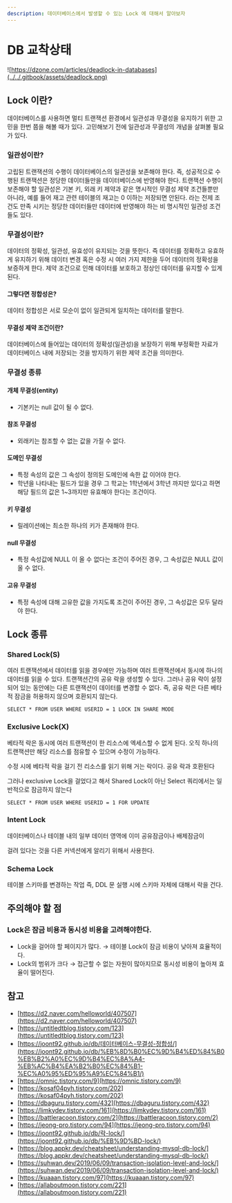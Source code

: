 ```yaml
---
description: 데이터베이스에서 발생할 수 있는 Lock 에 대해서 알아보자
---
```


# DB 교착상태

![https://dzone.com/articles/deadlock-in-databases](../../.gitbook/assets/deadlock.png)

## Lock 이란?

데이터베이스를 사용하면 멀티 트랜잭션 환경에서 일관성과 무결성을 유지하기 위한 고민을 한번 쯤을 해볼 때가 있다. 고민해보기 전에 일관성과 무결성의 개념을 살펴볼 필요가 있다.

### 일관성이란?

고립된 트랜잭션의 수행이 데이터베이스의 일관성을 보존해야 한다. 즉, 성공적으로 수행된 트랜잭션은 정당한 데이터들만을 데이터베이스에 반영해야 한다. 트랜잭션 수행이 보존해야 할 일관성은 기본 키, 외래 키 제약과 같은 명시적인 무결성 제약 조건들뿐만 아니라, 예를 들어 재고 관련 테이블의 재고는 0 이하는 저장되면 안된다. 라는 전제 조건도 만족 시키는 정당한 데이터들만 데이터에 반영해야 하는 비 명시적인 일관성 조건들도 있다.

### 무결성이란?

데이터의 정확성, 일관성, 유효성이 유지되는 것을 뜻한다. 즉 데이터를 정확하고 유효하게 유지하기 위해 데이터 변경 혹은 수정 시 여러 가지 제한을 두어 데이터의 정확성을 보증하게 한다. 제약 조건으로 인해 데이터를 보호하고 정상인 데이터를 유지할 수 있게 된다.

#### 그렇다면 정합성은?

데이터 정합성은 서로 모순이 없이 일관되게 일치하는 데이터를 말한다.

#### 무결성 제약 조건이란?

데이터베이스에 들어있는 데이터의 정확성(일관성)을 보장하기 위해 부정확한 자료가 데이터베이스 내에 저장되는 것을 방지하기 위한 제약 조건을 의미한다.

### 무결성 종류

#### 개체 무결성(entity)

* 기본키는 null 값이 될 수 없다.

#### 참조 무결성

* 외래키는 참조할 수 없는 값을 가질 수 없다.

#### 도메인 무결성

* 특정 속성의 값은 그 속성이 정의된 도메인에 속한 값 이어야 한다.
* 학년을 나타내는 필드가 있을 경우 그 학교는 1학년에서 3학년 까지만 있다고 하면 해당 필드의 값은 1\~3까지만 유효해야 한다는 조건이다.

#### 키 무결성

* 릴레이션에는 최소한 하나의 키가 존재해야 한다.

#### null 무결성

* 특정 속성값에 NULL 이 올 수 없다는 조건이 주어진 경우, 그 속성값은 NULL 값이 올 수 없다.

#### 고유 무결성

* 특정 속성에 대해 고유한 값을 가지도록 조건이 주어진 경우, 그 속성값은 모두 달라야 한다.

## Lock 종류

### Shared Lock(S)

여러 트랜잭션에서 데이터를 읽을 경우에만 가능하며 여러 트랜잭션에서 동시에 하나의 데이터를 읽을 수 있다. 트랜잭션간의 공유 락을 생성할 수 있다. 그러나 공유 락이 설정되어 있는 동안에는 다른 트랜잭션이 데이터를 변경할 수 없다. 즉, 공유 락은 다른 베타적 잠금을 허용하지 않으며 호환되지 않는다.

```
SELECT * FROM USER WHERE USERID = 1 LOCK IN SHARE MODE
```

### Exclusive Lock(X)

베타적 락은 동시에 여러 트랜잭션이 한 리소스에 엑세스할 수 없게 된다. 오직 하나의 트랜잭션만 해당 리소스를 점유할 수 있으며 수정이 가능하다.

수정 시에 베타적 락을 걸기 전 리소스를 읽기 위해 거는 락이다. 공유 락과 호환된다

그러나 exclusive Lock을 걸었다고 해서 Shared Lock이 아닌 Select 쿼리에서는 일반적으로 잠금하지 않는다

```
SELECT * FROM USER WHERE USERID = 1 FOR UPDATE
```

### Intent Lock

데이터베이스나 테이블 내의 일부 데이터 영역에 이미 공유잠금이나 배제잠금이

걸려 있다는 것을 다른 커넥션에게 알리기 위해서 사용한다.

### Schema Lock

테이블 스키마를 변경하는 작업 즉, DDL 문 실행 시에 스키마 자체에 대해서 락을 건다.

## 주의해야 할 점

### Lock은 잠금 비용과 동시성 비용을 고려해야한다.

* Lock을 걸어야 할 페이지가 많다. → 테이블 Lock이 잠금 비용이 낮아져 효율적이다.
* Lock의 범위가 크다 → 접근할 수 없는 자원이 많아지므로 동시성 비용이 높아져 효율이 떨어진다.

## 참고

* [https://d2.naver.com/helloworld/407507](https://d2.naver.com/helloworld/407507)
* [https://untitledtblog.tistory.com/123](https://untitledtblog.tistory.com/123)
* [https://joont92.github.io/db/데이터베이스-무결성-정합성/](https://joont92.github.io/db/%EB%8D%B0%EC%9D%B4%ED%84%B0%EB%B2%A0%EC%9D%B4%EC%8A%A4-%EB%AC%B4%EA%B2%B0%EC%84%B1-%EC%A0%95%ED%95%A9%EC%84%B1/)
* [https://omnic.tistory.com/9](https://omnic.tistory.com/9)
* [https://kosaf04pyh.tistory.com/202](https://kosaf04pyh.tistory.com/202)
* [https://dbaguru.tistory.com/432](https://dbaguru.tistory.com/432)
* [https://limkydev.tistory.com/161](https://limkydev.tistory.com/161)
* [https://battleracoon.tistory.com/2](https://battleracoon.tistory.com/2)
* [https://jeong-pro.tistory.com/94](https://jeong-pro.tistory.com/94)
* [https://joont92.github.io/db/락-lock/](https://joont92.github.io/db/%EB%9D%BD-lock/)
* [https://blog.appkr.dev/cheatsheet/understanding-mysql-db-lock/](https://blog.appkr.dev/cheatsheet/understanding-mysql-db-lock/)
* [https://suhwan.dev/2019/06/09/transaction-isolation-level-and-lock/](https://suhwan.dev/2019/06/09/transaction-isolation-level-and-lock/)
* [https://kuaaan.tistory.com/97](https://kuaaan.tistory.com/97)
* [https://allaboutmoon.tistory.com/221](https://allaboutmoon.tistory.com/221)
